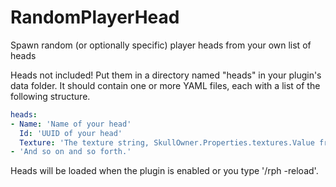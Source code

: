 # RandomPlayerHead
Spawn random (or optionally specific) player heads from your own list of heads

Heads not included! Put them in a directory named "heads" in your plugin's data folder. It should contain one or more YAML files, each with a list of the following structure.

```yaml
heads:
- Name: 'Name of your head'
  Id: 'UUID of your head'
  Texture: 'The texture string, SkullOwner.Properties.textures.Value from the original data tag'
- 'And so on and so forth.'
```

Heads will be loaded when the plugin is enabled or you type '/rph -reload'.
